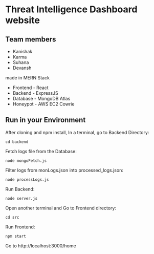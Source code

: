 # Threat Intelligence Dashboard website

## Team members

- Kanishak
- Karma
- Suhana
- Devansh

made in MERN Stack

- Frontend - React
- Backend - ExpressJS
- Database - MongoDB Atlas
- Honeypot - AWS EC2 Cowrie

## Run in your Environment

After cloning and npm install,
In a terminal, go to Backend Directory:
```
cd backend
```
Fetch logs file from the Database:
```
node mongoFetch.js
```
Filter logs from monLogs.json into processed_logs.json:
```
node processLogs.js
```
Run Backend:
```
node server.js
```
Open another terminal and Go to Frontend directory:
```
cd src
```
Run Frontend:
```
npm start
```
Go to http://localhost:3000/home
